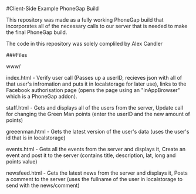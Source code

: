 #Client-Side Example PhoneGap Build

This repository was made as a fully working PhoneGap build that incorporates all of the necessary calls to our server that is needed to make the final PhoneGap build.

The code in this repository was solely compliled by Alex Candler

###Files

www/

  index.html - Verify user call (Passes up a userID, recieves json with all of that user's infromation and puts it in localstorage for later use), links to the Facebook authorisation page (opens the page using an "inAppBrowser" which is a PhoneGap addon).

  staff.html - Gets and displays all of the users from the server, Update call for changing the Green Man points (enter the userID and the new amount of points)

  greeenman.html - Gets the latest version of the user's data (uses the user's id that is in localstorage)

  events.html - Gets all the events from the server and displays it, Create an event and post it to the server (contains title, description, lat, long and points value)

  newsfeed.html - Gets the latest news from the server and displays it, Posts a comment to the server (uses the fullname of the user in localstorage to send with the news/comment)

